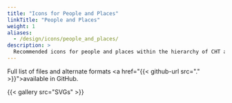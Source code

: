 ```yaml
---
title: "Icons for People and Places"
linkTitle: "People and Places"
weight: 1
aliases: 
  - /design/icons/people_and_places/
description: >
  Recommended icons for people and places within the hierarchy of CHT apps
---
```


Full list of files and alternate formats <a href="{{< github-url src="." >}}">available in GitHub.</a> 

{{< gallery src="SVGs" >}}